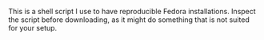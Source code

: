 This is a shell script I use to have reproducible Fedora installations. Inspect the script before downloading, as it might do something that is not suited for your setup.
